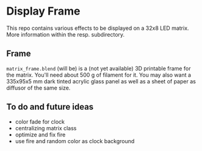# Display Frame

This repo contains various effects to be displayed on a 32x8 LED matrix. More information within the resp. subdirectory.

## Frame
`matrix_frame.blend` (will be) is a (not yet available) 3D printable frame for the matrix. You'll need about 500 g of filament for it. You may also want a 335x95x5 mm dark tinted acrylic glass panel as well as a sheet of paper as diffusor of the same size.

## To do and future ideas

* color fade for clock
* centralizing matrix class
* optimize and fix fire
* use fire and random color as clock background
